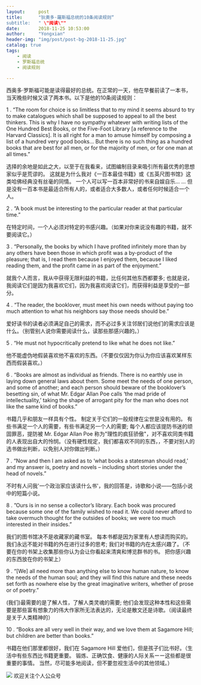 ```yaml
---
layout:     post
title:      "狄奧多·羅斯福总统的10条阅读规则“
subtitle:   " \"阅读\""
date:       2018-11-25 10:53:00
author:     "Yongxian"
header-img: "img/post/post-bg-2018-11-25.jpg"
catalog: true
tags:
    - 阅读
    - 罗斯福总统
    - 阅读规则

---
```


西奥多·罗斯福可能是读得最好的总统。在正常的一天，他在早餐前读了一本书，当天晚些时候又读了两本书。以下是他的10条阅读规则：



1 . “The room for choice is so limitless that to my mind it seems absurd to try to make catalogues which shall be supposed to appeal to all the best thinkers. This is why I have no sympathy whatever with writing lists of the One Hundred Best Books, or the Five-Foot Library [a reference to the Harvard Classics]. It is all right for a man to amuse himself by composing a list of a hundred very good books… But there is no such thing as a hundred books that are best for all men, or for the majority of men, or for one man at all times.”

选择的余地是如此之大，以至于在我看来，试图编制目录来吸引所有最优秀的思想家似乎是荒谬的。 这就是为什么我对《一百本最佳书籍》或《五英尺图书馆》这类哈佛经典没有丝毫的同情。 一个人可以写一百本非常好的书来自娱自乐... ... 但是没有一百本书是最适合所有人的，或者适合大多数人，或者任何时候适合一个人。



2 . “A book must be interesting to the particular reader at that particular time.”

在特定时间，一个人必须对特定的书感兴趣。（如果对你来说没有趣的书籍，就不要阅读它。）

3 . “Personally, the books by which I have profited infinitely more than by any others have been those in which profit was a by-product of the pleasure; that is, I read them because I enjoyed them, because I liked reading them, and the profit came in as part of the enjoyment.”

就我个人而言，我从中获得无限利益的书籍，比任何其他东西都要多; 也就是说，我阅读它们是因为我喜欢它们，因为我喜欢阅读它们，而获得利益是享受的一部分。

4 . “The reader, the booklover, must meet his own needs without paying too much attention to what his neighbors say those needs should be.”

爱好读书的读者必须满足自己的需求，而不必过多关注邻居们说他们的需求应该是什么。（别管别人说你需要阅读什么，读那些那感兴趣的。）

5 . “He must not hypocritically pretend to like what he does not like.”

他不能虚伪地假装喜欢他不喜欢的东西。（不要仅仅因为你认为你应该喜欢某样东西而假装喜欢。）

6 . “Books are almost as individual as friends. There is no earthly use in laying down general laws about them. Some meet the needs of one person, and some of another; and each person should beware of the booklover’s besetting sin, of what Mr. Edgar Allan Poe calls ‘the mad pride of intellectuality,’ taking the shape of arrogant pity for the man who does not like the same kind of books.”

书籍几乎和朋友一样具有个性。 制定关于它们的一般规律在尘世是没有用的。 有些书满足一个人的需要，有些书满足另一个人的需要; 每个人都应该提防书迷的顽固罪恶，提防被 Mr. Edgar Allan Poe 称为"理性的疯狂骄傲"，对不喜欢同类书籍的人表现出自大的怜悯。（没有硬性规定，我们都喜欢不同的东西，，不要对别人的选书做出判断，以免别人对你做出判断。）

7 . “Now and then I am asked as to ‘what books a statesman should read,’ and my answer is, poetry and novels – including short stories under the head of novels.”

不时有人问我'一个政治家应该读什么书'，我的回答是，诗歌和小说——包括小说中的短篇小说。

8 . ”Ours is in no sense a collector’s library. Each book was procured because some one of the family wished to read it. We could never afford to take overmuch thought for the outsides of books; we were too much interested in their insides.”

 我们的图书馆决不是收藏家的藏书室。 每本书都是因为家里有人想读而购买的。 我们永远不能对书籍的外在进行过多的思考; 我们对书籍的内在太感兴趣了。（不要在你的书架上收集那些你认为会让你看起来清爽和博览群书的书。 把你感兴趣的东西放在你的书架上）

9 . “[We] all need more than anything else to know human nature, to know the needs of the human soul; and they will find this nature and these needs set forth as nowhere else by the great imaginative writers, whether of prose or of poetry.”

(我们)最需要的是了解人性，了解人类灵魂的需要; 他们会发现这种本性和这些需要是那些富有想象力的伟大作家所无法表达的，无论是散文还是诗歌。（阅读最终是关于人类精神的）

10 . “Books are all very well in their way, and we love them at Sagamore Hill; but children are better than books.”

书籍在他们那里都很好，我们在 Sagamore Hill 爱他们，但是孩子们比书好。（生活中有些东西比书籍更重要。 锻炼、正确饮食、健康的人际关系ーー这些都是很重要的事情。 当然，尽可能多地阅读，但不要忽视生活中的其他领域。）

![](https://ws2.sinaimg.cn/large/006y8mN6ly1g776ekltnej30760760t7.jpg)
欢迎关注个人公众号